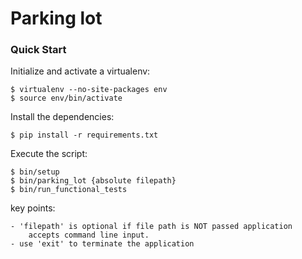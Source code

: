 # Parking lot

### Quick Start

Initialize and activate a virtualenv:

```
$ virtualenv --no-site-packages env
$ source env/bin/activate
```

Install the dependencies:

```
$ pip install -r requirements.txt
```

Execute the script:

```
$ bin/setup
$ bin/parking_lot {absolute filepath}
$ bin/run_functional_tests
```

key points:
```
- 'filepath' is optional if file path is NOT passed application 
    accepts command line input. 
- use 'exit' to terminate the application
```